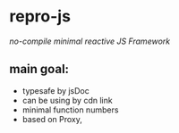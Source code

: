 # repro-js 
_no-compile minimal reactive JS Framework_

## main goal:
- typesafe by jsDoc
- can be using by cdn link
- minimal function numbers
- based on Proxy, <template>, taged template string
- can be coded a Alien Solitare game much lighter than React
- watch is don't belong to view / render
- raise my understandig, how can create this stuff better.
- try the Web Animation API nature way.
- will joining to Pure Web Fundation ??
- I can use of dev-tools full power under development time
- sprite sheet setup are easy, can final touch by dev-tools

## zignal 

The name is: Z I G N A L :: a gamechanger function;

```js
/** @type {<T>(watcher?: function) => (state?: T | object) => T} */
export const zignal = (watcher = () => { }) => (state = {}) => {
  let root;
  /** @type {<T>(state?: T | object) => T} */
  const innerSignal = (state) => { 
    const proxy = new Proxy(
      Array.isArray(state) ? [] : {}, 
      {
        get: (target, prop) => target[prop],
        set: (target, prop, value) => {
          target[prop] = (value !== null && typeof value === 'object') 
            ? innerSignal(value)
            : value
            ;
          watcher(root, target, prop, value);
          return true;
      }
    });
    Object.entries(state).map(([key, val]) => proxy[key] = val);
    return proxy;
  }
  const end = innerSignal(state); 
  root = end;
  watcher(end);
  return root;
};
```

## Alien Solitare gameplay demo with Zignal

```js
ss = zignal(monitor)(structuredClone(setup))

Object.keys(ss.table).map(key => ss.table[key] = null)

ss.deck = cardCollection.slice(0,11).map(({name,power,type,side}) => [name,power,type,side].join('|') )

ss.table.HERO = ss.deck.shift()

bum = setInterval(() => ss.deck.sort(() => Math.random() > .5 ? -1 : 1),100)

clearInterval(bum)

fillUp = () => ["L1", "L2", "L3", "L4"]
  .filter(slot => !ss.table[slot])
  .map(slot => ss.table[slot] = ss.deck.shift())

fillUp()

enemy = ss.table.L2
ss.fly = enemy;
ss.fly = ss.fly.split('|')
ss.table.L2 = null;
ss.table.HERO = ss.table.HERO.split('|')
ss.table.HERO[1] = + ss.table.HERO[1]
ss.table.HERO[1] -= +ss.fly[1]
ss.table.HERO = ss.table.HERO.join('|')
ss.lost.push(enemy)
ss.lost.push(ss.table.HERO)
ss.table.HERO = null
ss.phases = "THE END"
```

> animated version of zignal 

```js
delay = (ms) => new Promise((release) => setTimeout(release, ms));
saga = async (ms = 200) => {
  let ss = zignal(monitor)(structuredClone(setup))
  await delay(ms)
  Object.keys(ss.table).map(key => ss.table[key] = null)
  await delay(ms)
  ss.deck = cardCollection.slice(0,11).map(({name,power,type,side}) => [name,power,type,side].join('|') )
  await delay(ms)
  ss.table.HERO = ss.deck.shift()
  await delay(ms)
  bum = setInterval(() => ss.deck.sort(() => Math.random() > .5 ? -1 : 1),ms)
  await delay(ms * 5)
  clearInterval(bum)
  await delay(ms)
  fillUp = () => ["L1", "L2", "L3", "L4"]
    .filter(slot => !ss.table[slot])
    .map(slot => ss.table[slot] = ss.deck.shift())
  await delay(ms)
  fillUp()
  await delay(ms)
  enemy = ss.table.L2
  await delay(ms)
  ss.fly = enemy;
  await delay(ms)
  ss.fly = ss.fly.split('|')
  await delay(ms)
  ss.table.L2 = null;
  await delay(ms)
  ss.table.HERO = ss.table.HERO.split('|')
  await delay(ms)
  ss.table.HERO[1] = + ss.table.HERO[1]
  await delay(ms)
  ss.table.HERO[1] -= +ss.fly[1]
  await delay(ms)
  ss.table.HERO = ss.table.HERO.join('|')
  await delay(ms)
  ss.lost.push(enemy)
  await delay(ms)
  ss.lost.push(ss.table.HERO)
  await delay(ms)
  ss.table.HERO = null
  await delay(ms)
  ss.phases = "THE END"
}
```
 
_grug no able see complexity demon, but grug sense presence in code base_
(https://grugbrain.dev/)

